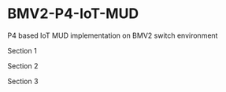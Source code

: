 # BMV2-P4-IoT-MUD
P4 based IoT MUD implementation on BMV2 switch environment

Section 1

Section 2

Section 3
